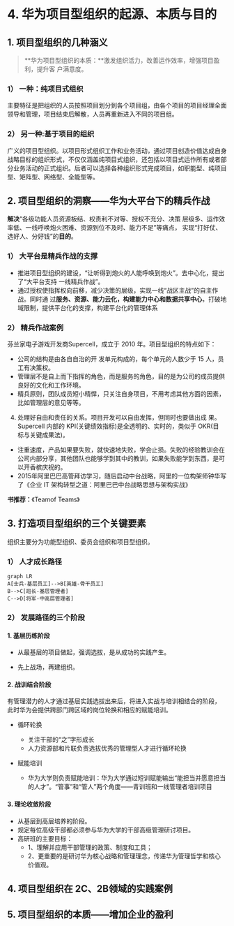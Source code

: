 # 4. 华为项目型组织的起源、本质与目的

<!-- toc -->



## 1. 项目型组织的几种涵义

> **华为项目型组织的本质：**激发组织活力，改善运作效率，增强项目盈利，提升客
> 户满意度。

### 1） 一种：纯项目式组织

主要特征是把组织的人员按照项目划分到各个项目组，由各个项目的项目经理全面领导和管理，项目结束后解散，人员再重新进入不同的项目组。

### 2） 另一种:基于项目的组织

广义的项目型组织。以项目形式组织工作和业务活动，通过项目创造价值达成自身战略目标的组织形式，不仅仅涵盖纯项目式组织，还包括以项目式运作所有或者部分业务活动的正式组织。后者可以选择各种组织形式完成项目，如职能型、纯项目型、矩阵型、网络型、全能型等。



## 2. 项目型组织的洞察——华为大平台下的精兵作战

**解决**“各级功能人员资源板结、权责利不对等、授权不充分、决策 层级多、运作效率低、一线呼唤炮火困难、资源到位不及时、能力不足”等痛点， 实现“打好仗、选好人、分好钱”的**目的**。

### 1） 大平台是精兵作战的支撑

- 推进项目型组织的建设，“让听得到炮火的人能呼唤到炮火”。去中心化，提出了“大平台支持 一线精兵作战”。
- 通过授权使指挥权向前移，减少决策的层级，实现一线“战区主战”的自主作战。同时通
  过**服务、资源、能力云化，构建能力中心和数据共享中心**，打破地域限制，提供平台化的支撑，构建平台化的管理体系



### 2） 精兵作战案例

芬兰家电子游戏开发商Supercell，成立于 2010 年。项目型组织的特点如下：

- 公司的结构是由各自自治的开 发单元构成的，每个单元的人数少于 15 人，员工有决策权。
- 管理层不是自上而下指挥的角色，而是服务的角色，目的是为公司的成员提供良好的文化和工作环境。
- 精兵原则，团队成员短小精悍，只关注自身项目，不用考虑其他方面的因素，比如管理层的意见等等。
4. 处理好自由和责任的关系。项目开发可以自由发挥，但同时也要做出成 果。Supercell 内部的 KPI(关键绩效指标)是全透明的、实时的，类似于 OKR(目 标与关键成果法)。
- 注重速度，产品如果要失败，就快速地失败，学会止损。失败的经验教训会在公司内部分享，其他团队也能够学到其中的教训，如果失败能学到东西，是可以开香槟庆祝的。
- 2015年阿里巴巴高管拜访学习，随后启动中台战略，阿里的一位构架师钟华写了《企业 IT 架构转型之道：阿里巴巴中台战略思想与架构实战》

**书推荐：**《Teamof Teams》





## 3. 打造项目型组织的三个关键要素

组织主要分为功能型组织、委员会组织和项目型组织。



### 1） 人才成长路径

```mermaid
graph LR
A[士兵-基层员工]-->B[英雄-骨干员工]
B-->C[班长-基层管理者]
C-->D[将军-中高层管理者]
```


### 2） 发展路径的三个阶段

#### 1. 基层历练阶段

- 从最基层的项目做起，强调选拔，是从成功的实践产生。

- 先上战场，再建组织。



#### 2. 战训结合阶段

有管理潜力的人才通过基层实践选拔出来后，将进入实战与培训相结合的阶段，
此时华为会提供跨部门跨区域的岗位轮换和相应的赋能培训。

- 循环轮换

  - 关注干部的“之”字形成长
  - 人力资源部和片联负责选拔优秀的管理型人才进行循环轮换

  

- 赋能培训

  - 华为大学则负责赋能培训：华为大学通过短训赋能输出“能担当并愿意担当的人才”。“管事”和“管人”两个角度——青训班和一线管理者培训项目

  

#### 3. 理论收敛阶段

- 从基层到高层培养的阶段。
- 规定每位高级干部都必须参与华为大学的干部高级管理研讨项目。
- 高研班的主要目标：
  - 1、理解并应用干部管理的政策、制度和工具；
  - 2、更重要的是研讨华为核心战略和管理理念，传递华为管理哲学和核心价值观。



## 4. 项目型组织在 2C、2B领域的实践案例





## 5. 项目型组织的本质——增加企业的盈利